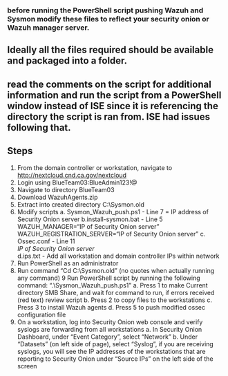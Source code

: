 ### before running the PowerShell script pushing Wazuh and Sysmon modify these files to reflect your security onion or Wazuh manager server.

## Ideally all the files required should be available and packaged into a folder.
## read the comments on the script for additional information and run the script from a PowerShell window instead of ISE since it is referencing the directory the script is ran from. ISE had issues following that.

## Steps

1. From the domain controller or workstation, navigate to http://nextcloud.cnd.ca.gov/nextcloud
2. Login using BlueTeam03:BlueAdmin123!@
3. Navigate to directory BlueTeam03
4. Download WazuhAgents.zip
5. Extract into created directory C:\Sysmon.old
6. Modify scripts
	a. Sysmon_Wazuh_push.ps1
		- Line 7 = IP address of Security Onion server
	b.install-sysmon.bat
		- Line 5 WAZUH_MANAGER=“IP of Security Onion server” WAZUH_REGISTRATION_SERVER=“IP of Security Onion server”
	c. Ossec.conf
		- Line 11 <address>IP of Security Onion server</address>
	d.ips.txt 
		- Add all workstation and domain controller IPs within network
7. Run PowerShell as an administrator
8. Run command “Cd C:\Sysmon.old” (no quotes when actually running any command)
9  Run PowerShell script by running the following command: “.\Sysmon_Wazuh_push.ps1”
	a. Press 1 to make Current directory SMB Share, and wait for command to run, if errors received (red text) review script
	b. Press 2 to copy files to the workstations
	c. Press 3 to install Wazuh agents
	d. Press 5 to push modified ossec configuration file
10. On a workstation, log into Security Onion web console and verify syslogs are forwarding from all workstations
	a. In Security Onion Dashboard, under “Event Category”, select “Network”
	b. Under “Datasets” (on left side of page), select “Syslog”, if you are receiving syslogs, you will see the IP addresses of the workstations that are reporting to Security Onion under “Source IPs” on the left side of the screen
